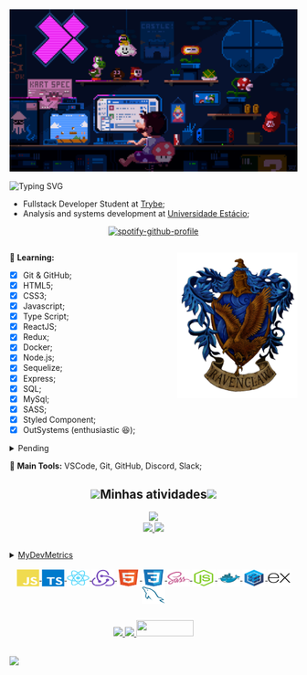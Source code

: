 <img src ="github/mario_dev.gif"> 

<div>
  
  ![Typing SVG](https://readme-typing-svg.herokuapp.com?font=Press+Start+2P&color=%235B83F7&width=800&lines=Hi+there%2C+I'm+Marcio+Brenner+AKA+%5BMB%5D)

</div>  


- Fullstack Developer Student at [Trybe](https://www.betrybe.com);
- Analysis and systems development at [Universidade Estácio](https://estacio.br/cursos/graduacao/analise-e-desenvolvimento-de-sistemas);


<div align="center">

  [![spotify-github-profile](https://spotify-github-profile.vercel.app/api/view?uid=mzw7qqi1vp24n4q1502af8xzg&cover_image=true&theme=novatorem&bar_color=53b14f&bar_color_cover=true)](https://spotify-github-profile.vercel.app/api/view?uid=mzw7qqi1vp24n4q1502af8xzg&redirect=true)

  </div>


##

<img src ="github/raven35.png" width = "210px" align = "right">

🌱 **Learning:**

<div>
  
- [x] Git & GitHub;   
- [x] HTML5;
- [x] CSS3;
- [x] Javascript;
- [x] Type Script;
- [x] ReactJS;
- [X] Redux;
- [X] Docker;
- [X] Node.js;
- [X] Sequelize; 
- [X] Express;  
- [X] SQL;
- [X] MySql;  
- [X] SASS;
- [X] Styled Component;
- [x] OutSystems (enthusiastic 😆);
  
</div>
<details>
<summary>Pending</summary>
  
- [ ] MongoDB
- [ ] Python
- [ ] Algorithms and Data Structure
- [ ] Next.js
- [ ] React Native
- [ ] Flutter
</details>  

  
:school_satchel: **Main Tools:** VSCode, Git, GitHub, Discord, Slack;

##
<h2 align="center"><img src="https://media.giphy.com/media/U4q3ag4oAN37cEodFB/giphy.gif" width="50">Minhas atividades<img src="https://media.giphy.com/media/U4q3ag4oAN37cEodFB/giphy.gif" width="50"></h2>

<div align="center">
 <a href="https://wakatime.com/@mbrennerr">
  <img src="https://github-readme-stats.vercel.app/api/wakatime?username=mbrennerr&theme=tokyonight"/>
 </a>
</div>

<div align="center">
  <a href="https://github.com/mbrennerr">
  <img height="150em" src="https://github-readme-stats.vercel.app/api?username=mbrennerr&show_icons=true&theme=tokyonight&include_all_commits=true&count_private=true"/>
  <img height="150em" src="https://github-readme-stats.vercel.app/api/top-langs/?username=mbrennerr&layout=compact&langs_count=7&theme=tokyonight"/>
</div>

  ##
<details> 
 
  <summary>MyDevMetrics</summary>
 
  
     <!--START_SECTION:waka-->
![Code Time](http://img.shields.io/badge/Code%20Time-206%20hrs%2050%20mins-blue)

![Profile Views](http://img.shields.io/badge/Profile%20Views-12-blue)

![Lines of code](https://img.shields.io/badge/From%20Hello%20World%20I%27ve%20Written-12%20Million%20lines%20of%20code-blue)

**🐱 My GitHub Data** 

> 🏆 128 Contributions in the Year 2022
 > 
> 📦 290.2 kB Used in GitHub's Storage 
 > 
> 🚫 Not Opted to Hire
 > 
> 📜 34 Public Repositories 
 > 
> 🔑 0 Private Repositories  
 > 
**I'm a Night 🦉** 

```text
🌞 Morning    39 commits     ███░░░░░░░░░░░░░░░░░░░░░░   13.59% 
🌆 Daytime    81 commits     ███████░░░░░░░░░░░░░░░░░░   28.22% 
🌃 Evening    140 commits    ████████████░░░░░░░░░░░░░   48.78% 
🌙 Night      27 commits     ██░░░░░░░░░░░░░░░░░░░░░░░   9.41%

```
📅 **I'm Most Productive on Friday** 

```text
Monday       38 commits     ███░░░░░░░░░░░░░░░░░░░░░░   13.24% 
Tuesday      34 commits     ███░░░░░░░░░░░░░░░░░░░░░░   11.85% 
Wednesday    45 commits     ████░░░░░░░░░░░░░░░░░░░░░   15.68% 
Thursday     29 commits     ██░░░░░░░░░░░░░░░░░░░░░░░   10.1% 
Friday       74 commits     ██████░░░░░░░░░░░░░░░░░░░   25.78% 
Saturday     25 commits     ██░░░░░░░░░░░░░░░░░░░░░░░   8.71% 
Sunday       42 commits     ███░░░░░░░░░░░░░░░░░░░░░░   14.63%

```


📊 **This Week I Spent My Time On** 

```text
⌚︎ Time Zone: America/Manaus

💬 Programming Languages: 
TypeScript               15 hrs 3 mins       █████████████████░░░░░░░░   70.91% 
Markdown                 3 hrs 1 min         ███░░░░░░░░░░░░░░░░░░░░░░   14.23% 
JavaScript               1 hr 7 mins         █░░░░░░░░░░░░░░░░░░░░░░░░   5.28% 
JSON                     55 mins             █░░░░░░░░░░░░░░░░░░░░░░░░   4.37% 
Other                    45 mins             █░░░░░░░░░░░░░░░░░░░░░░░░   3.55%

🔥 Editors: 
VS Code                  21 hrs 14 mins      █████████████████████████   100.0%

🐱‍💻 Projects: 
sd-015-b-trybe-futebol-cl15 hrs 36 mins      ██████████████████░░░░░░░   73.49% 
sd-015-b-project-trybesmi41 mins             ░░░░░░░░░░░░░░░░░░░░░░░░░   3.27% 
sd-013-a-project-movie-ca39 mins             ░░░░░░░░░░░░░░░░░░░░░░░░░   3.13% 
sd-014-c-project-blogs-ap39 mins             ░░░░░░░░░░░░░░░░░░░░░░░░░   3.11% 
project-jest             24 mins             ░░░░░░░░░░░░░░░░░░░░░░░░░   1.93%

💻 Operating System: 
Linux                    21 hrs 14 mins      █████████████████████████   100.0%

```

**I Mostly Code in JavaScript** 

```text
JavaScript               17 repos            ██████████████████░░░░░░░   73.91% 
TypeScript               4 repos             ████░░░░░░░░░░░░░░░░░░░░░   17.39% 
HTML                     2 repos             ██░░░░░░░░░░░░░░░░░░░░░░░   8.7%

```


**Timeline**

![Chart not found](https://raw.githubusercontent.com/mbrennerr/mbrennerr/main/charts/bar_graph.png) 


 Last Updated on 12/05/2022 18:52:56 UTC
<!--END_SECTION:waka-->
</details>  


<div align="center"style="display: inline_block"><br>
  <img align="center" alt="Rafa-Js" height="30" width="40" src="https://raw.githubusercontent.com/devicons/devicon/master/icons/javascript/javascript-plain.svg">
  <img align="center" alt="Rafa-Ts" height="30" width="40" src="https://raw.githubusercontent.com/devicons/devicon/master/icons/typescript/typescript-plain.svg">
  <img align="center" alt="Rafa-React" height="30" width="40" src="https://raw.githubusercontent.com/devicons/devicon/master/icons/react/react-original.svg">
  <img align="center" alt="Rafa-CSS" height="30" width="40" src="https://raw.githubusercontent.com/devicons/devicon/master/icons/redux/redux-original.svg">
  <img align="center" alt="Rafa-HTML" height="30" width="40" src="https://raw.githubusercontent.com/devicons/devicon/master/icons/html5/html5-original.svg">
  <img align="center" alt="Rafa-CSS" height="30" width="40" src="https://raw.githubusercontent.com/devicons/devicon/master/icons/css3/css3-original.svg">
  <img align="center" alt="Rafa-CSS" height="30" width="40" src="https://raw.githubusercontent.com/devicons/devicon/master/icons/sass/sass-original.svg">
  <img align="center" alt="Rafa-CSS" height="30" width="40" src="https://raw.githubusercontent.com/devicons/devicon/master/icons/nodejs/nodejs-original.svg">
  <img align="center" alt="Rafa-CSS" height="30" width="40" src="https://raw.githubusercontent.com/devicons/devicon/master/icons/docker/docker-original.svg">
 <img align="center" alt="Rafa-CSS" height="30" width="40" src="https://raw.githubusercontent.com/devicons/devicon/master/icons/sequelize/sequelize-original.svg">
  <img align="center" alt="Rafa-CSS" height="30" width="40" src="https://raw.githubusercontent.com/devicons/devicon/master/icons/express/express-original.svg">
 <img align="center" alt="Rafa-CSS" height="30" width="40" src="https://raw.githubusercontent.com/devicons/devicon/master/icons/mysql/mysql-original.svg">
</div> 

  
  ##
 <div align="center">
   <a href = "mailto:marciobrennerbusiness@gmail.com">
     <img src="https://img.shields.io/badge/-Gmail-%23333?style=for-the-badge&logo=gmail&logoColor=white" target="_blank">
   </a>
   <a href="https://www.linkedin.com/in/mbrennerr" target="_blank">
      <img src="https://img.shields.io/badge/-LinkedIn-%230077B5?style=for-the-badge&logo=linkedin&logoColor=white" target="_blank">
   </a> 
   <a href="https://mbrennerr.vercel.app/">
    <img src="https://img.shields.io/static/v1?&label=Portfolio&message=site&color=green&style=for-the-badge" height=28 width=100/>
   </a>
 </div>
    
  ##
   <img src="https://www.codewars.com/users/mbrennerr/badges/micro" align = "center" />
    
   

   
  


<!--
**mbrennerr/mbrennerr** is a ✨ _special_ ✨ repository because its `README.md` (this file) appears on your GitHub profile.

Here are some ideas to get you started:

- 🔭 I’m currently working on ...
- 🌱 I’m currently learning ...
- 👯 I’m looking to collaborate on ...
- 🤔 I’m looking for help with ...
- 💬 Ask me about ...
- 📫 How to reach me: ...
- 😄 Pronouns: ...
- ⚡ Fun fact: ...
-->
